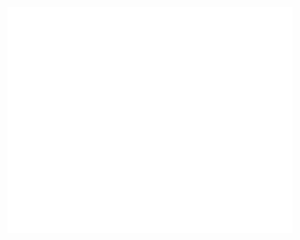 <div align="center">
	<br>
	<a href="https://www.linkedin.com/in/jimmyhedstrom">
		<img src="main.svg" width="800" height="400">
	</a>
	<br>
</div>

<!-- ### Hi there 👋 -->

<!--
**jimmyhedstr0m/jimmyhedstr0m** is a ✨ _special_ ✨ repository because its `README.md` (this file) appears on your GitHub profile.

Here are some ideas to get you started:

- 🔭 I’m currently working on ...
- 🌱 I’m currently learning ...
- 👯 I’m looking to collaborate on ...
- 🤔 I’m looking for help with ...
- 💬 Ask me about ...
- 📫 How to reach me: ...
- 😄 Pronouns: ...
- ⚡ Fun fact: ...
-->
